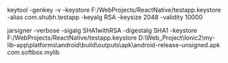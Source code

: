 keytool -genkey -v -keystore F:/WebProjects/ReactNative/testapp.keystore -alias com.shubh.testapp -keyalg RSA -keysize 2048 -validity 10000

jarsigner -verbose -sigalg SHA1withRSA -digestalg SHA1 -keystore F:/WebProjects/ReactNative/testapp.keystore D:\Web_Project\Ionic2\my-lib-app\platforms\android\build\outputs\apk\android-release-unsigned.apk com.softbox.mylib